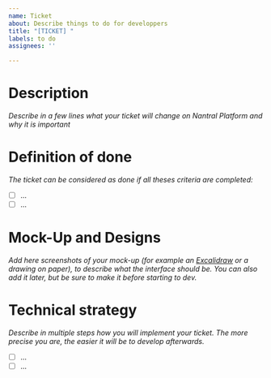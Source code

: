 ```yaml
---
name: Ticket
about: Describe things to do for developpers
title: "[TICKET] "
labels: to do
assignees: ''

---
```


# Description

*Describe in a few lines what your ticket will change on Nantral Platform and why it is important*

# Definition of done

*The ticket can be considered as done if all theses criteria are completed:*
- [ ] ...
- [ ] ...

# Mock-Up and Designs

*Add here screenshots of your mock-up (for example an [Excalidraw](https://excalidraw.com/) or a drawing on paper), to describe what the interface should be. You can also add it later, but be sure to make it before starting to dev.*

# Technical strategy

*Describe in multiple steps how you will implement your ticket. The more precise you are, the easier it will be to develop afterwards.*

- [ ] ...
- [ ] ...
